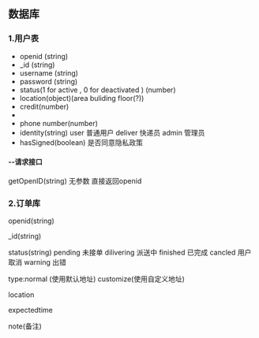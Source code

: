 ## 数据库

### 1.用户表

- openid (string)
- _id (string)
- username (string)
- password (string)
- status(1 for active , 0 for deactivated ) (number)
- location(object)(area buliding floor(?))
- credit(number)
- 
- phone number(number)
- identity(string) user 普通用户 deliver 快递员 admin 管理员
- hasSigned(boolean) 是否同意隐私政策

#### --请求接口

getOpenID(string) 无参数 直接返回openid

### 2.订单库

openid(string)

_id(string)

status(string) pending 未接单 dilivering 派送中 finished 已完成 cancled 用户取消 warning 出错

type:normal (使用默认地址) customize(使用自定义地址)

location

expectedtime

note(备注)











